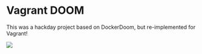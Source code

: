 # Vagrant DOOM

This was a hackday project based on DockerDoom, but re-implemented for Vagrant!

![](vagrantdockergif.gif)
